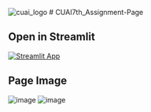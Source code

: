 ![cuai_logo](https://github.com/yewonkim01/CUAI7th_Assignment-Page/assets/115199510/2895b66d-3ddf-4fc8-9ca9-53318994bf7c) # CUAI7th_Assignment-Page


## Open in Streamlit
[![Streamlit App](https://static.streamlit.io/badges/streamlit_badge_black_white.svg)](https://cuai-7th.streamlit.app/)

## Page Image
![image](https://github.com/yewonkim01/CUAI7th_Assignment-Page/assets/115199510/d5d2c97e-94a8-4d4d-a226-83079507d921)
![image](https://github.com/yewonkim01/CUAI7th_Assignment-Page/assets/115199510/153d93b2-adbc-49b3-9bff-fa0b3e6f34c8)

